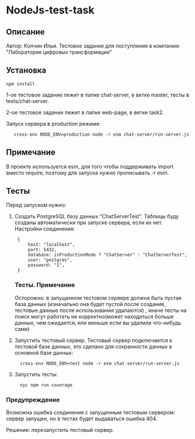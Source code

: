 # NodeJs-test-task
## Описание
Автор: Колчин Илья. Тестовое задание для поступления в компанию "Лаборатория цифровых трансформации"
## Установка

    npm install

1-ое тестовое задание лежит в папке chat-server, в ветке master, тесты в tests/chat-server. 

2-ое тестовое задание лежит в папке web-page, в ветке task2.

Запуск сервера в production режиме:
        
       cross-env NODE_ENV=production node -r esm chat-server/run-server.js

## Примечание
В проекте используется esm, для того чтобы поддерживать import вместо require, поэтому для 
запуска нужно прописывать -r esm.

## Тесты
Перед запуском нужно:

1) Создать PostgreSQL базу данных "ChatServerTest". Таблицы буду созданы автоматически при запуске сервера, если их нет.
Настройки соединения:

        {
            host: "localhost",
            port: 5432,
            database: isProductionMode ? "ChatServer" : "ChatServerTest",
            user: "postgres",
            password: "1",
        }

    ### Тесты. Примечание
    Осторожно: в запущенном тестовом сервере должна быть пустая база данных
    (изначально она будет пустой после создания, тестовые данные после использования удалаются)
    , иначе тесты на поиск могут работать не корректно(может находиться больше данных, 
    чем ожидается, или меньше если вы удалили что-нибудь сами)

2) Запустить тестовый сервер. Тестовый сервер подключается к тестовой базе данных,
это сделано для сохранности данных в основной базе данных:

         cross-env NODE_ENV=test node -r esm chat-server/run-server.js
 
3) Запустить тесты:        
         
         nyc npm run coverage 
### Предупреждение         
Возможна ошибка соединения с запущенным тестовым сервером: сервер запущен, но в тестах будет выдаваться ошибка 404.

Решение: перезапустить тестовый сервер. 